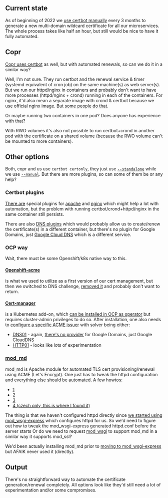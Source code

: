 ## Current state

As of beginning of 2022 we [use certbot manually](https://github.com/packit/deployment#obtaining-a-lets-encrypt-cert-using-certbot)
every 3 months to generate a new multi-domain wildcard certificate for all our
microservices. The whole process takes like half an hour, but still would be
nice to have it fully automated.

## Copr

[Copr uses certbot](https://pagure.io/fedora-infra/ansible/blob/main/f/roles/copr/certbot/tasks/letsencrypt.yml)
as well, but with automated renewals, so can we do it in a similar way?

Well, I'm not sure. They run certbot and the renewal service & timer
(systemd equivalent of cron job) on the same machine(s) as web server(s).
But we run our httpd/nginx in containers and probably don't want
to have more processes (httpd/nginx + crond) running in each of the
containers. For nginx, it'd also mean a separate image with crond & certbot
because we use official nginx image.
But [some people do that](https://medium.com/rahasak/setup-lets-encrypt-certificate-with-nginx-certbot-and-docker-b13010a12994).

Or maybe running two containers in one pod? Does anyone has experience with that?

With RWO volumes it's also not possible to run certbot+crond in another
pod with the certificate on a shared volume (because the RWO volume
can't be mounted to more containers).

## Other options

Both, copr and us use `certbot certonly`, they just use [`--standalone`](https://eff-certbot.readthedocs.io/en/stable/using.html#standalone)
while we use [`--manual`](https://eff-certbot.readthedocs.io/en/stable/using.html#manual).
But there are more plugins, so can some of them be or any
help?

### Certbot plugins

[There are](https://eff-certbot.readthedocs.io/en/stable/using.html#getting-certificates-and-choosing-plugins)
special plugins for [apache](https://eff-certbot.readthedocs.io/en/stable/using.html#apache)
and [nginx](https://eff-certbot.readthedocs.io/en/stable/using.html#nginx)
which might help a lot with automation, but the problem with running
certbot/crond+httpd/nginx in the same container still persists.

There are also [DNS plugins](https://eff-certbot.readthedocs.io/en/stable/using.html#dns-plugins)
which would probably allow us to create/renew the certificate(s) in a different
container, but there's no plugin for Google Domains, just [Google Cloud DNS](https://certbot-dns-google.readthedocs.io/en/stable/)
which is a different service.

### OCP way

Wait, there must be some Openshift/k8s native way to this.

#### [Openshift-acme](https://github.com/tnozicka/openshift-acme/tree/master/deploy#single-namespace)

is what we used to utilize as a first version of our cert management, but then
we switched to DNS challenge, [removed it](https://github.com/packit/deployment/commit/2d87c7b2c6711271671b54a994202fa5e65b0c4a)
and probably don't want to return.

#### [Cert-manager](https://github.com/jetstack/cert-manager)

is a Kubernetes add-on, which [can be installed in OCP as operator](https://www.redhat.com/sysadmin/cert-manager-operator-openshift)
but requires cluster-admin privileges to do so. After installation, one also
needs to [configure a specific ACME issuer](https://cert-manager.io/docs/configuration/acme)
with solver being either:

- [DNS01](https://cert-manager.io/docs/configuration/acme/dns01/) - again,
  [there's no provider](https://cert-manager.io/docs/configuration/acme/dns01/google/)
  for Google Domains, just Google CloudDNS
- [HTTP01](https://cert-manager.io/docs/configuration/acme/http01/) - looks
  like lots of experimentation

### [mod_md](https://httpd.apache.org/docs/2.4/mod/mod_md.html)

mod_md is Apache module for automated TLS cert provisioning/renewal using ACME (Let's Encrypt).
One just has to tweak the httpd configuration and everything else should be automated.
A few howtos:

- [1](https://httpd.apache.org/docs/2.4/mod/mod_md.html)
- [2](https://www.server-world.info/en/note?os=Fedora_35&p=httpd&f=10)
- [3](https://frasertweedale.github.io/blog-redhat/posts/2020-05-07-ipa-acme-mod_md.html)
- [4 (czech only, this is where I found it)](https://www.root.cz/clanky/https-certifikat-let-s-encrypt-pomoci-apache-a-vestaveneho-modulu-mod-md)

The thing is that we haven't configured httpd directly since
[we started using mod_wsgi-express](https://github.com/packit/packit-service/pull/1363)
which configures httpd for us. So we'd need to figure out how to tweak the
mod_wsgi-express generated httpd.conf before the server starts
Or do we need to request [mod_wsgi](https://modwsgi.readthedocs.io)
to support mod_md in a similar way it supports mod_ssl?

We'd been actually installing mod_md prior to
[moving to mod_wsgi-express](https://github.com/packit/packit-service/pull/1363)
but AFAIK never used it (directly).

## Output

There's no straightforward way to automate the certificate generation/renewal
completely. All options look like they'd still need a lot of experimentation
and/or some compromises.
